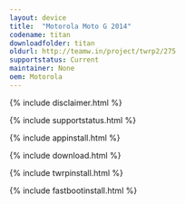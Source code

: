 ```yaml
---
layout: device
title:  "Motorola Moto G 2014"
codename: titan
downloadfolder: titan
oldurl: http://teamw.in/project/twrp2/275
supportstatus: Current
maintainer: None
oem: Motorola
---
```


{% include disclaimer.html %}

{% include supportstatus.html %}

{% include appinstall.html %}

{% include download.html %}

{% include twrpinstall.html %}

{% include fastbootinstall.html %}

